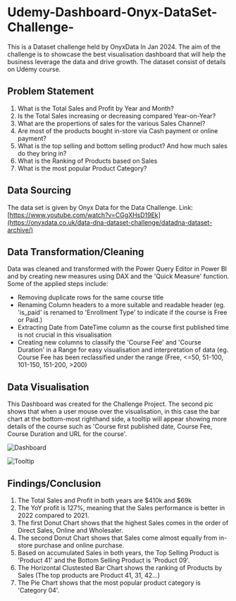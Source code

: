 # Udemy-Dashboard-Onyx-DataSet-Challenge-
This is a Dataset challenge held by OnyxData In Jan 2024.  The aim of the challenge is to showcase the best visualisation dashboard that will help the business leverage the data and drive growth. The dataset consist of details on Udemy course.


## Problem Statement
1. What is the Total Sales and Profit by Year and Month?
2. Is the Total Sales increasing or decreasing compared Year-on-Year? 
3. What are the propertions of sales for the various Sales Channel?
4. Are most of the products bought in-store via Cash payment or online payment?
5. What is the top selling and bottom selling product? And how much sales do they bring in?
6. What is the Ranking of Products based on Sales
7. What is the most popular Product Category?

## Data Sourcing
The data set is given by Onyx Data for the Data Challenge.
Link: [https://www.youtube.com/watch?v=CGgXHsD19Ek](https://onyxdata.co.uk/data-dna-dataset-challenge/datadna-dataset-archive/)


## Data Transformation/Cleaning
Data was cleaned and transformed with the Power Query Editor in Power BI and by creating new measures using DAX and the 'Quick Measure' function. Some of the applied steps include:
* Removing duplicate rows for the same course title
* Renaming Column headers to a more suitable and readable header (eg. 'is_paid' is renamed to 'Enrollment Type' to indicate if the course is Free or Paid.)
* Extracting Date from DateTime column as the course first published time is not crucial in this visualisation
* Creating new columns to classify the 'Course Fee' and 'Course Duration' in a Range for easy visualisation and interpretation of data (eg. Course Fee has been reclassified under the range (Free, <=50, 51-100, 101-150, 151-200, >200)

## Data Visualisation

This Dashboard was created for the Challenge Project. The second pic shows that when a user mouse over the visualisation, in this case the bar chart at the bottom-most righthand side, a tooltip will appear showing more details of the course such as 'Course first published date, Course Fee, Course Duration and URL for the course'.

![Dashboard](https://github.com/VizCreation/Udemy-Dashboard-Onyx-DataSet-Challenge-/assets/157504708/3c38491c-70ad-422d-9e51-ae32b9cec1ec)


![Tooltip]([https://github.com/VizCreation/Udemy-Dashboard-Onyx-DataSet-Challenge-/assets/157504708/3c38491c-70ad-422d-9e51-ae32b9cec1ec](https://github.com/VizCreation/Udemy-Dashboard-Onyx-DataSet-Challenge-/assets/157504708/f1947fb6-a9f9-465d-958b-116fff2a6428))


## Findings/Conclusion
1. The Total Sales and Profit in both years are $410k and $69k
2. The YoY profit is 127%, meaning that the Sales performance is better in 2022 compared to 2021.
3. The first Donut Chart shows that the highest Sales comes in the order of Direct Sales, Online and Wholesaler.
4. The second Donut Chart shows that Sales come almost equally from in-store purchase and online purchase.
5. Based on accumulated Sales in both years, the Top Selling Product is 'Product 41' and the Bottom Selling Product is 'Product 09'.
6. The Horizontal Clustested Bar Chart shows the ranking of Products by Sales (The top products are Product 41, 31, 42...)
7. The Pie Chart shows that the most popular product category is 'Category 04'.
